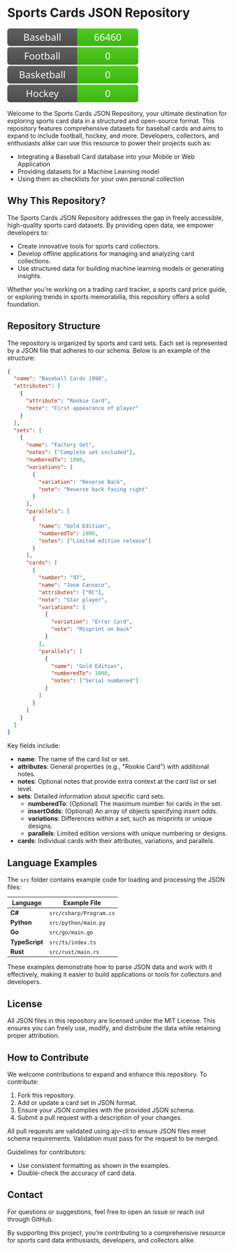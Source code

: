 # Sports Cards JSON Repository
[![Baseball Cards](badge/baseball.svg)](badge/baseball.svg)  [![Football Cards](badge/football.svg)](badge/football.svg)  [![Basketball Cards](badge/basketball.svg)](badge/basketball.svg)  [![Hockey Cards](badge/hockey.svg)](badge/hockey.svg)

Welcome to the Sports Cards JSON Repository, your ultimate destination for exploring sports card data in a structured and open-source format. This repository features comprehensive datasets for baseball cards and aims to expand to include football, hockey, and more. Developers, collectors, and enthusiasts alike can use this resource to power their projects such as: 
* Integrating a Baseball Card database into your Mobile or Web Application
* Providing datasets for a Machine Learning model
* Using them as checklists for your own personal collection

## Why This Repository?

The Sports Cards JSON Repository addresses the gap in freely accessible, high-quality sports card datasets. By providing open data, we empower developers to:

- Create innovative tools for sports card collectors.
- Develop offline applications for managing and analyzing card collections.
- Use structured data for building machine learning models or generating insights.

Whether you're working on a trading card tracker, a sports card price guide, or exploring trends in sports memorabilia, this repository offers a solid foundation.

## Repository Structure

The repository is organized by sports and card sets. Each set is represented by a JSON file that adheres to our schema. Below is an example of the structure:

```json
{
  "name": "Baseball Cards 1990",
  "attributes": [
    {
      "attribute": "Rookie Card",
      "note": "First appearance of player"
    }
  ],
  "sets": [
    {
      "name": "Factory Set",
      "notes": ["Complete set included"],
      "numberedTo": 1000,
      "variations": [
        {
          "variation": "Reverse Back",
          "note": "Reverse back facing right"
        }
      ],
      "parallels": [
        {
          "name": "Gold Edition",
          "numberedTo": 1000,
          "notes": ["Limited edition release"]
        }
      ],
      "cards": [
        {
          "number": "97",
          "name": "Jose Canseco",
          "attributes": ["RC"],
          "note": "Star player",
          "variations": [
            {
              "variation": "Error Card",
              "note": "Misprint on back"
            }
          ],
          "parallels": [
            {
              "name": "Gold Edition",
              "numberedTo": 1000,
              "notes": ["Serial numbered"]
            }
          ]
        }
      ]
    }
  ]
}
```

Key fields include:

- **name**: The name of the card list or set.
- **attributes**: General properties (e.g., "Rookie Card") with additional notes.
- **notes**: Optional notes that provide extra context at the card list or set level.
- **sets**: Detailed information about specific card sets.
  - **numberedTo**: (Optional) The maximum number for cards in the set.
  - **insertOdds**: (Optional) An array of objects specifying insert odds.
  - **variations**: Differences within a set, such as misprints or unique designs.
  - **parallels**: Limited edition versions with unique numbering or designs.
- **cards**: Individual cards with their attributes, variations, and parallels.

## Language Examples

The `src` folder contains example code for loading and processing the JSON files:

| Language       | Example File            |
| -------------- | ----------------------- |
| **C#**         | `src/csharp/Program.cs` |
| **Python**     | `src/python/main.py`    |
| **Go**         | `src/go/main.go`        |
| **TypeScript** | `src/ts/index.ts`       |
| **Rust**       | `src/rust/main.rs`      |

These examples demonstrate how to parse JSON data and work with it effectively, making it easier to build applications or tools for collectors and developers.

## License

All JSON files in this repository are licensed under the MIT License. This ensures you can freely use, modify, and distribute the data while retaining proper attribution.

## How to Contribute

We welcome contributions to expand and enhance this repository. To contribute:

1. Fork this repository.
2. Add or update a card set in JSON format.
3. Ensure your JSON complies with the provided JSON schema.
4. Submit a pull request with a description of your changes.

All pull requests are validated using ajv-cli to ensure JSON files meet schema requirements. Validation must pass for the request to be merged.

Guidelines for contributors:

- Use consistent formatting as shown in the examples.
- Double-check the accuracy of card data.

## Contact

For questions or suggestions, feel free to open an issue or reach out through GitHub.

By supporting this project, you’re contributing to a comprehensive resource for sports card data enthusiasts, developers, and collectors alike.
